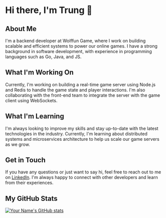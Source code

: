 # Hi there, I'm Trung 👋

## About Me

I'm a backend developer at Wolffun Game, where I work on building scalable and efficient systems to power our online games. I have a strong background in software development, with experience in programming languages such as Go, Java, and JS.

## What I'm Working On

Currently, I'm working on building a real-time game server using Node.js and Redis to handle the game state and player interactions. I'm also collaborating with the front-end team to integrate the server with the game client using WebSockets.

## What I'm Learning

I'm always looking to improve my skills and stay up-to-date with the latest technologies in the industry. Currently, I'm learning about distributed systems and microservices architecture to help us scale our game servers as we grow.

## Get in Touch

If you have any questions or just want to say hi, feel free to reach out to me on [LinkedIn](https://www.linkedin.com/in/trungdlp/). I'm always happy to connect with other developers and learn from their experiences.

## My GitHub Stats

[![Your Name's GitHub stats](https://github-readme-stats.vercel.app/api?username=trungdlp-wolffun&show_icons=true&theme=dark)](https://github.com/trungdlp-wolffun)
